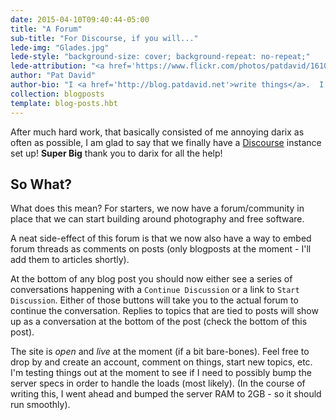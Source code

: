 ```yaml
---
date: 2015-04-10T09:40:44-05:00
title: "A Forum"
sub-title: "For Discourse, if you will..."
lede-img: "Glades.jpg"
lede-style: "background-size: cover; background-repeat: no-repeat;"
lede-attribution: "<a href='https://www.flickr.com/photos/patdavid/16101646308/'>Glades</a> by <a href='https://www.flickr.com/photos/patdavid/'>Pat David</a> <a class='cc' href='https://creativecommons.org/licenses/by-sa/2.0/' target='_blank'>cb</a>"
author: "Pat David"
author-bio: "I <a href='http://blog.patdavid.net'>write things</a>.  I <a href='https://www.flickr.com/photos/patdavid/'>photograph</a> things.  Sometimes they meet.  <br/> I write <a href='http://blog.patdavid.net/p/getting-around-in-gimp.html'>tutorials</a> too."
collection: blogposts
template: blog-posts.hbt
---
```


After much hard work, that basically consisted of me annoying darix as often as possible, I am glad to say that we finally have a [Discourse](http://discourse.org) instance set up!
**Super Big** thank you to darix for all the help!



## So What?
What does this mean?
For starters, we now have a forum/community in place that we can start building around photography and free software.

A neat side-effect of this forum is that we now also have a way to embed forum threads as comments on posts (only blogposts at the moment - I'll add them to articles shortly).

At the bottom of any blog post you should now either see a series of conversations happening with a `Continue Discussion` or a link to `Start Discussion`.
Either of those buttons will take you to the actual forum to continue the conversation.
Replies to topics that are tied to posts will show up as a conversation at the bottom of the post (check the bottom of this post).


The site is *open* and *live* at the moment (if a bit bare-bones).
Feel free to drop by and create an account, comment on things, start new topics, etc.
I'm testing things out at the moment to see if I need to possibly bump the server specs in order to handle the loads (most likely).
(In the course of writing this, I went ahead and bumped the server RAM to 2GB - so it should run smoothly).

<!-- more -->

